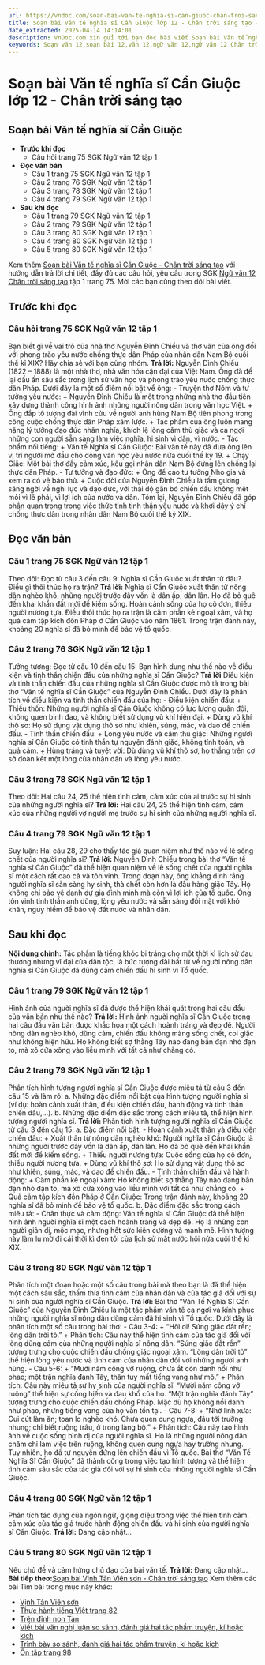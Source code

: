 ```yaml
---
url: https://vndoc.com/soan-bai-van-te-nghia-si-can-giuoc-chan-troi-sang-tao-321357
title: Soạn bài Văn tế nghĩa sĩ Cần Giuộc lớp 12 - Chân trời sáng tạo - VnDoc.com
date_extracted: 2025-04-14 14:14:01
description: VnDoc.com xin gửi tới bạn đọc bài viết Soạn bài Văn tế nghĩa sĩ Cần Giuộc - Chân trời sáng tạo. Mời các bạn cùng tham khảo chi tiết bài viết dưới đây nhé.
keywords: Soạn văn 12,soạn bài 12,văn 12,ngữ văn 12,ngữ văn 12 Chân trời sáng tạo,soạn ngữ văn 12,giải ngữ văn 12,soạn văn 12 Chân trời sáng tạo,soạn văn 12 Chân trời sáng tạo ngắn nhất,soạn văn 12 tập 1 trang 75 Chân trời sáng tạo,Soạn bài Văn tế nghĩa sĩ Cần Giuộc Chân trời sáng tạo,Soạn bài Văn tế nghĩa sĩ Cần Giuộc,Soạn văn Văn tế nghĩa sĩ Cần Giuộc,Văn tế nghĩa sĩ Cần Giuộc,soạn văn 12 tập 1 trang 75
---
```


# Soạn bài Văn tế nghĩa sĩ Cần Giuộc lớp 12 - Chân trời sáng tạo
## Soạn bài Văn tế nghĩa sĩ Cần Giuộc
  * **Trước khi đọc**
    * Câu hỏi trang 75 SGK Ngữ văn 12 tập 1
  * **Đọc văn bản**
    * Câu 1 trang 75 SGK Ngữ văn 12 tập 1
    * Câu 2 trang 76 SGK Ngữ văn 12 tập 1
    * Câu 3 trang 78 SGK Ngữ văn 12 tập 1
    * Câu 4 trang 79 SGK Ngữ văn 12 tập 1
  * **Sau khi đọc**
    * Câu 1 trang 79 SGK Ngữ văn 12 tập 1
    * Câu 2 trang 79 SGK Ngữ văn 12 tập 1
    * Câu 3 trang 80 SGK Ngữ văn 12 tập 1
    * Câu 4 trang 80 SGK Ngữ văn 12 tập 1
    * Câu 5 trang 80 SGK Ngữ văn 12 tập 1

Xem thêm
[Soạn bài Văn tế nghĩa sĩ Cần Giuộc - Chân trời sáng tạo](<https://vndoc.com/soan-bai-van-te-nghia-si-can-giuoc-chan-troi-sang-tao-321357>) với hướng dẫn trả lời chi tiết, đầy đủ các câu hỏi, yêu cầu trong SGK [Ngữ văn 12 Chân trời sáng tạo](<https://vndoc.com/soan-van-12-chan-troi-sang-tao>) tập 1 trang 75. Mời các bạn cùng theo dõi bài viết.
## Trước khi đọc
### Câu hỏi trang 75 SGK Ngữ văn 12 tập 1
Bạn biết gì về vai trò của nhà thơ Nguyễn Đình Chiểu và thơ văn của ông đối với phong trào yêu nước chống thực dân Pháp của nhân dân Nam Bộ cuối thế kỉ XIX? Hãy chia sẻ với bạn cùng nhóm.
**Trả lời:**
Nguyễn Đình Chiểu \(1822 – 1888\) là một nhà thơ, nhà văn hóa cận đại của Việt Nam. Ông đã để lại dấu ấn sâu sắc trong lịch sử văn học và phong trào yêu nước chống thực dân Pháp. Dưới đây là một số điểm nổi bật về ông:
\- Truyện thơ Nôm và tư tưởng yêu nước:
\+ Nguyễn Đình Chiểu là một trong những nhà thơ đầu tiên xây dựng thành công hình ảnh những người nông dân trong văn học Việt.
\+ Ông đắp tô tượng đài vĩnh cửu về người anh hùng Nam Bộ tiên phong trong công cuộc chống thực dân Pháp xâm lược.
\+ Tác phẩm của ông luôn mang nặng lý tưởng đạo đức nhân nghĩa, khích lệ lòng căm thù giặc và ca ngợi những con người sẵn sàng làm việc nghĩa, hi sinh vì dân, vì nước.
\- Tác phẩm nổi tiếng:
\+ Văn tế Nghĩa sĩ Cần Giuộc: Bài văn tế này đã đưa ông lên vị trí người mở đầu cho dòng văn học yêu nước nửa cuối thế kỷ 19.
\+ Chạy Giặc: Một bài thơ đầy cảm xúc, kêu gọi nhân dân Nam Bộ đứng lên chống lại thực dân Pháp.
\- Tư tưởng và đạo đức:
\+ Ông đề cao tư tưởng Nho gia và xem ra có vẻ bảo thủ.
\+ Cuộc đời của Nguyễn Đình Chiểu là tấm gương sáng ngời về nghi lực và đạo đức, với thái độ gắn bó chiến đấu không mệt mỏi vì lẽ phải, vì lợi ích của nước và dân.
Tóm lại, Nguyễn Đình Chiểu đã góp phần quan trọng trong việc thức tỉnh tinh thần yêu nước và khơi dậy ý chí chống thực dân trong nhân dân Nam Bộ cuối thế kỷ XIX.
## Đọc văn bản
### Câu 1 trang 75 SGK Ngữ văn 12 tập 1
Theo dõi: Đọc từ câu 3 đến câu 9: Nghĩa sĩ Cần Giuộc xuất thân từ đâu? Điều gì thôi thúc họ ra trận?
**Trả lời:**
Nghĩa sĩ Cần Giuộc xuất thân từ nông dân nghèo khổ, những người trước đây vốn là dân ấp, dân lân. Họ đã bỏ quê đến khai khẩn đất mới để kiếm sống. Hoàn cảnh sống của họ cô đơn, thiếu người nương tựa. Điều thôi thúc họ ra trận là căm phẫn kẻ ngoại xâm, và họ quả cảm tập kích đồn Pháp ở Cần Giuộc vào năm 1861. Trong trận đánh này, khoảng 20 nghĩa sĩ đã bỏ mình để bảo vệ tổ quốc.
### Câu 2 trang 76 SGK Ngữ văn 12 tập 1
Tưởng tượng: Đọc từ câu 10 đến câu 15: Bạn hình dung như thế nào về điều kiện và tinh thần chiến đấu của những nghĩa sĩ Cần Giuộc?
**Trả lời**
Điều kiện và tinh thần chiến đấu của những nghĩa sĩ Cần Giuộc được mô tả trong bài thơ “Văn tế nghĩa sĩ Cần Giuộc” của Nguyễn Đình Chiểu. Dưới đây là phân tích về điều kiện và tinh thần chiến đấu của họ:
\- Điều kiện chiến đấu:
\+ Thiếu thốn: Những người nghĩa sĩ Cần Giuộc không có lực lượng quân đội, không quen binh đao, và không biết sử dụng vũ khí hiện đại.
\+ Dùng vũ khí thô sơ: Họ sử dụng vật dụng thô sơ như khiên, súng, mác, và dao để chiến đấu.
\- Tinh thần chiến đấu:
\+ Lòng yêu nước và căm thù giặc: Những người nghĩa sĩ Cần Giuộc có tinh thần tự nguyện đánh giặc, không tính toán, và quả cảm.
\+ Hùng tráng và tuyệt vời: Dù dùng vũ khí thô sơ, họ thắng trên cơ sở đoàn kết một lòng của nhân dân và lòng yêu nước.
### Câu 3 trang 78 SGK Ngữ văn 12 tập 1
Theo dõi: Hai câu 24, 25 thể hiện tình cảm, cảm xúc của ai trước sự hi sinh của những người nghĩa sĩ?
**Trả lời:**
Hai câu 24, 25 thể hiện tình cảm, cảm xúc của những người vợ người mẹ trước sự hi sinh của những người nghĩa sĩ.
### Câu 4 trang 79 SGK Ngữ văn 12 tập 1
Suy luận: Hai câu 28, 29 cho thấy tác giả quan niệm như thế nào về lẽ sống chết của người nghĩa sĩ?
**Trả lời:**
Nguyễn Đình Chiểu trong bài thơ “Văn tế nghĩa sĩ Cần Giuộc” đã thể hiện quan niệm về lẽ sống chết của người nghĩa sĩ một cách rất cao cả và tôn vinh. Trong đoạn này, ông khẳng định rằng người nghĩa sĩ sẵn sàng hy sinh, thà chết còn hơn là đầu hàng giặc Tây. Họ không chỉ bảo vệ danh dự gia đình mình mà còn vì lợi ích của tổ quốc. Ông tôn vinh tinh thần anh dũng, lòng yêu nước và sẵn sàng đối mặt với khó khăn, nguy hiểm để bảo vệ đất nước và nhân dân.
## Sau khi đọc
**Nội dung chính:** Tác phẩm là tiếng khóc bi tráng cho một thời kì lịch sử đau thương nhưng vĩ đại của dân tộc, là bức tượng đài bất tử về người nông dân nghĩa sĩ Cần Giuộc đã dũng cảm chiến đấu hi sinh vì Tổ quốc.
### Câu 1 trang 79 SGK Ngữ văn 12 tập 1
Hình ảnh của người nghĩa sĩ đã được thể hiện khái quát trong hai câu đầu của văn bản như thế nào?
**Trả lời:**
Hình ảnh người nghĩa sĩ Cần Giuộc trong hai câu đầu văn bản được khắc họa một cách hoành tráng và đẹp đẽ. Người nông dân nghèo khó, dũng cảm, chiến đấu không màng sống chết, coi giặc như không hiện hữu. Họ không biết sợ thằng Tây nào đang bắn đạn nhỏ đạn to, mà xô cửa xông vào liều mình với tất cả như chẳng có.
### Câu 2 trang 79 SGK Ngữ văn 12 tập 1
Phân tích hình tượng người nghĩa sĩ Cần Giuộc được miêu tả từ câu 3 đến câu 15 và làm rõ:
a. Những đặc điểm nổi bật của hình tượng người nghĩa sĩ \(ví dụ: hoàn cảnh xuất thân, điều kiện chiến đấu, hành động và tinh thần chiến đấu,…\).
b. Những đặc điểm đặc sắc trong cách miêu tả, thể hiện hình tượng người nghĩa sĩ.
**Trả lời:**
Phân tích hình tượng người nghĩa sĩ Cần Giuộc từ câu 3 đến câu 15:
a. Đặc điểm nổi bật:
\- Hoàn cảnh xuất thân và điều kiện chiến đấu:
\+ Xuất thân từ nông dân nghèo khó: Người nghĩa sĩ Cần Giuộc là những người trước đây vốn là dân ấp, dân lân. Họ đã bỏ quê đến khai khẩn đất mới để kiếm sống.
\+ Thiếu người nương tựa: Cuộc sống của họ cô đơn, thiếu người nương tựa.
\+ Dùng vũ khí thô sơ: Họ sử dụng vật dụng thô sơ như khiên, súng, mác, và dao để chiến đấu.
\- Tinh thần chiến đấu và hành động:
\+ Căm phẫn kẻ ngoại xâm: Họ không biết sợ thằng Tây nào đang bắn đạn nhỏ đạn to, mà xô cửa xông vào liều mình với tất cả như chẳng có.
\+ Quả cảm tập kích đồn Pháp ở Cần Giuộc: Trong trận đánh này, khoảng 20 nghĩa sĩ đã bỏ mình để bảo vệ tổ quốc.
b. Đặc điểm đặc sắc trong cách miêu tả:
\- Chân thực và cảm động: Văn tế nghĩa sĩ Cần Giuộc đã thể hiện hình ảnh người nghĩa sĩ một cách hoành tráng và đẹp đẽ. Họ là những con người giản dị, mộc mạc, nhưng hết sức kiên cường và mạnh mẽ. Hình tượng này làm lu mờ đi cái thời kì đen tối của lịch sử mất nước hồi nửa cuối thế kỉ XIX.
### Câu 3 trang 80 SGK Ngữ văn 12 tập 1
Phân tích một đoạn hoặc một số câu trong bài mà theo bạn là đã thể hiện một cách sâu sắc, thấm thía tình cảm của nhân dân và của tác giả đối với sự hi sinh của người nghĩa sĩ Cần Giuộc.
**Trả lời:**
Bài thơ “Văn Tế Nghĩa Sĩ Cần Giuộc” của Nguyễn Đình Chiểu là một tác phẩm văn tế ca ngợi và kính phục những người nghĩa sĩ nông dân dũng cảm đã hi sinh vì Tổ quốc. Dưới đây là phân tích một số câu trong bài thơ:
\- Câu 3-4:
\+ “Hỡi ơi\! Súng giặc đất rền; lòng dân trời tỏ.”
\+ Phân tích: Câu này thể hiện tình cảm của tác giả đối với lòng dũng cảm của những người nghĩa sĩ nông dân. “Súng giặc đất rền” tượng trưng cho cuộc chiến đấu chống giặc ngoại xâm. “Lòng dân trời tỏ” thể hiện lòng yêu nước và tình cảm của nhân dân đối với những người anh hùng.
\- Câu 5-6:
\+ “Mười năm công vỡ ruộng, chưa ắt còn danh nổi như phao; một trận nghĩa đánh Tây, thân tuy mất tiếng vang như mõ.”
\+ Phân tích: Câu này miêu tả sự hy sinh của người nghĩa sĩ. “Mười năm công vỡ ruộng” thể hiện sự cống hiến và đau khổ của họ. “Một trận nghĩa đánh Tây” tượng trưng cho cuộc chiến đấu chống Pháp. Mặc dù họ không nổi danh như phao, nhưng tiếng vang của họ vẫn tồn tại.
\- Câu 7-8:
\+ “Nhớ linh xưa: Cui cút làm ăn; toan lo nghèo khó. Chưa quen cung ngựa, đâu tới trường nhung; chỉ biết ruộng trâu, ở trong làng bộ.”
\+ Phân tích: Câu này tạo hình ảnh về cuộc sống bình dị của người nghĩa sĩ. Họ là những người nông dân chăm chỉ làm việc trên ruộng, không quen cung ngựa hay trường nhung. Tuy nhiên, họ đã tự nguyện đứng lên chiến đấu vì Tổ quốc.
Bài thơ “Văn Tế Nghĩa Sĩ Cần Giuộc” đã thành công trong việc tạo hình tượng và thể hiện tình cảm sâu sắc của tác giả đối với sự hi sinh của những người nghĩa sĩ Cần Giuộc.
### Câu 4 trang 80 SGK Ngữ văn 12 tập 1
Phân tích tác dụng của ngôn ngữ, giọng điệu trong việc thể hiện tình cảm. cảm xúc của tác giả trước hành động chiến đấu và hi sinh của người nghĩa sĩ Cần Giuộc.
**Trả lời:**
Đang cập nhật...
### Câu 5 trang 80 SGK Ngữ văn 12 tập 1
Nêu chủ đề và cảm hứng chủ đạo của bài văn tế.
**Trả lời:**
Đang cập nhật...
**Bài tiếp theo:**[Soạn bài Vịnh Tản Viên sơn - Chân trời sáng tạo](<https://vndoc.com/soan-bai-vinh-tan-vien-son-chan-troi-sang-tao-321359>)
Xem thêm các bài Tìm bài trong mục này khác:
  * [Vịnh Tản Viên sơn](</soan-bai-vinh-tan-vien-son-chan-troi-sang-tao-321359>)
  * [Thực hành tiếng Việt trang 82](</soan-bai-thuc-hanh-tieng-viet-trang-82-chan-troi-sang-tao-321363>)
  * [Trên đỉnh non Tản](</soan-bai-tren-dinh-non-tan-chan-troi-sang-tao-321368>)
  * [Viết bài văn nghị luận so sánh, đánh giá hai tác phẩm truyện, kí hoặc kịch](</soan-bai-viet-bai-van-nghi-luan-so-sanh-danh-gia-hai-tac-pham-truyen-ki-hoac-kich-chan-troi-sang-tao-321371>)
  * [Trình bày so sánh, đánh giá hai tác phẩm truyện, kí hoặc kịch](</soan-bai-trinh-bay-so-sanh-danh-gia-hai-tac-pham-truyen-ki-hoac-kich-chan-troi-sang-tao-321373>)
  * [Ôn tập trang 98](</soan-bai-on-tap-trang-98-chan-troi-sang-tao-321376>)

